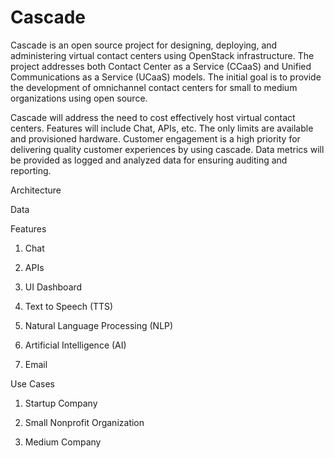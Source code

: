 # Cascade

Cascade is an open source project for designing, deploying, and administering virtual contact centers using OpenStack infrastructure. The project addresses both Contact Center as a Service (CCaaS) and Unified Communications as a Service (UCaaS) models.
The initial goal is to provide the development of omnichannel contact centers for small to medium organizations using open source.

Cascade will address the need to cost effectively host virtual contact centers. Features will include Chat, APIs, etc. 
The only limits are available and provisioned hardware.
Customer engagement is a high priority for delivering quality customer experiences by using cascade. Data metrics will be provided as logged and analyzed data  for ensuring auditing and reporting.

Architecture



Data

Features

1. Chat

2. APIs

3. UI Dashboard

4. Text to Speech (TTS)

5. Natural Language Processing (NLP)

6. Artificial Intelligence (AI)

7. Email 






Use Cases

1. Startup Company

2. Small Nonprofit Organization 

3. Medium Company


